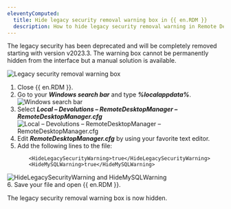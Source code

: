 ```yaml
---
eleventyComputed:
  title: Hide legacy security removal warning box in {{ en.RDM }}
  description: How to hide legacy security removal warning in Remote Desktop Manager.
---
```


The legacy security has been deprecated and will be completely removed starting with version v2023.3. The warning box cannot be permanently hidden from the interface but a manual solution is available.

![Legacy security removal warning box](https://webdevolutions.blob.core.windows.net/docs/en/kb/KB6055.png) 

1. Close {{ en.RDM }}.
1. Go to your ***Windows search bar*** and type ***%localappdata%***.
![Windows search bar](https://webdevolutions.blob.core.windows.net/docs/en/kb/KB6058.png)   
1. Select ***Local – Devolutions – RemoteDesktopManager – RemoteDesktopManager.cfg***
![Local – Devolutions – RemoteDesktopManager – RemoteDesktopManager.cfg](https://webdevolutions.blob.core.windows.net/docs/en/kb/KB6056.png)  
1. Edit ***RemoteDesktopManager.cfg*** by using your favorite text editor.   
1. Add the following lines to the file:
```
       <HideLegacySecurityWarning>true</HideLegacySecurityWarning>
       <HideMySQLWarning>true</HideMySQLWarning>
```  
![HideLegacySecurityWarning and HideMySQLWarning](https://webdevolutions.blob.core.windows.net/docs/en/kb/KB6057.png)  
6. Save your file and open {{ en.RDM }}.  

The legacy security removal warning box is now hidden.  